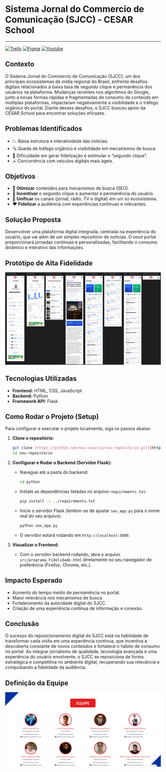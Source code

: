 # Sistema Jornal do Commercio de Comunicação (SJCC) - CESAR School

---

[![Trello](https://img.shields.io/badge/Trello-Acessar-0079BF?style=for-the-badge&logo=trello&logoColor=white)](https://trello.com/invite/b/68bf0f08684f7764f89bfaae/ATTI7ff939ead285d76b1657a6ff738d1c5475CF7DA1/projeto-fds)
[![Figma](https://img.shields.io/badge/Figma-F24E1E?style=for-the-badge&logo=figma&logoColor=white)](https://www.figma.com/board/B3wO9eCAwwirIUX0HBQcqy/Entregas-Semanais?node-id=894-1918&t=O6Ta6C0y53pCBiOe-4)
[![Youtube](https://img.shields.io/badge/YouTube-red?style=for-the-badge&logo=youtube&logoColor=white)](https://youtu.be/oiesoixmxKM)


## Contexto

O Sistema Jornal do Commercio de Comunicação (SJCC), um dos principais ecossistemas de mídia regional do Brasil, enfrenta desafios digitais relacionados à baixa taxa de segundo clique e permanência dos usuários na plataforma. Mudanças recentes nos algoritmos do Google, junto a novas formas rápidas e fragmentadas de consumo de conteúdo em múltiplas plataformas, impactaram negativamente a visibilidade e o tráfego orgânico do portal. Diante desses desafios, o SJCC buscou apoio da CESAR School para encontrar soluções eficazes.

## Problemas Identificados

- 📉 Baixa estrutura e interatividade das notícias.
- 🔍 Queda de tráfego orgânico e visibilidade em mecanismos de busca.
- 🚪 Dificuldade em gerar fidelização e estimular o “segundo clique”.
- ⚔️ Concorrência com veículos digitais mais ágeis.

## Objetivos

- 🔎 **Otimizar** conteúdos para mecanismos de busca (SEO).
- 🧭 **Incentivar** o segundo clique e aumentar a permanência do usuário.
- 🔗 **Unificar** os canais (jornal, rádio, TV e digital) em um só ecossistema.
- ❤️ **Fidelizar** a audiência com experiências contínuas e relevantes.

## Solução Proposta

Desenvolver uma plataforma digital integrada, centrada na experiência do usuário, que vai além de um simples repositório de notícias. O novo portal proporcionará jornadas contínuas e personalizadas, facilitando o consumo dinâmico e interativo das informações.

## Protótipo de Alta Fidelidade

![Wireframes](docs/wireframes.png)

## Tecnologias Utilizadas

* **Frontend:** HTML, CSS, JavaScript
* **Backend:** Python
* **Framework API:** Flask

## Como Rodar o Projeto (Setup)

Para configurar e executar o projeto localmente, siga os passos abaixo:

1.  **Clone o repositório:**
    ```bash
    git clone [https://github.com/seu-usuario/seu-repositorio.git](https://github.com/seu-usuario/seu-repositorio.git)
    cd seu-repositorio
    ```

2.  **Configurar e Rodar o Backend (Servidor Flask):**
    * Navegue até a pasta do backend:
        ```bash
        cd python
        ```
    * Instale as dependências listadas no arquivo `requirements.txt`:
        ```bash
        pip install -r ../requirements.txt
        ```
    * Inicie o servidor Flask (lembre-se de ajustar `seu_app.py` para o nome real do seu arquivo):
        ```bash
        python seu_app.py
        ```
    * O servidor estará rodando em `http://localhost:5000`.

3.  **Visualizar o Frontend:**
    * Com o servidor backend rodando, abra o arquivo `src/programa_Fidelidade.html` diretamente no seu navegador de preferência (Firefox, Chrome, etc.).

## Impacto Esperado

* Aumento do tempo médio de permanência no portal.
* Maior relevância nos mecanismos de busca.
* Fortalecimento da autoridade digital do SJCC.
* Criação de uma experiência contínua de informação e conexão.

## Conclusão

O sucesso do reposicionamento digital do SJCC está na habilidade de transformar cada visita em uma experiência contínua, que incentiva a descoberta constante de novos conteúdos e fortalece o hábito de consumo no portal. Ao integrar jornalismo de qualidade, tecnologia avançada e uma experiência do usuário envolvente, o SJCC se reposiciona de forma estratégica e competitiva no ambiente digital, recuperando sua relevância e conquistando a fidelidade da audiência.

## Definição da Equipe

![Equipe](docs/equipe.png)
